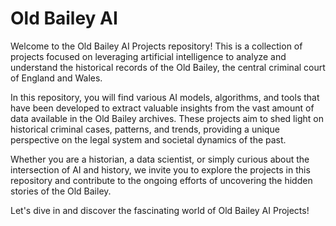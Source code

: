 # Old Bailey AI

Welcome to the Old Bailey AI Projects repository! This is a collection of projects focused on leveraging artificial intelligence to analyze and understand the historical records of the Old Bailey, the central criminal court of England and Wales.

In this repository, you will find various AI models, algorithms, and tools that have been developed to extract valuable insights from the vast amount of data available in the Old Bailey archives. These projects aim to shed light on historical criminal cases, patterns, and trends, providing a unique perspective on the legal system and societal dynamics of the past.

Whether you are a historian, a data scientist, or simply curious about the intersection of AI and history, we invite you to explore the projects in this repository and contribute to the ongoing efforts of uncovering the hidden stories of the Old Bailey.

Let's dive in and discover the fascinating world of Old Bailey AI Projects!
